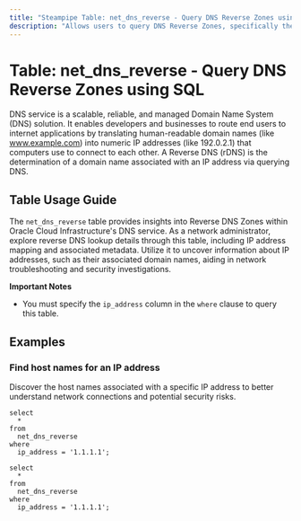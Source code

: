 ```yaml
---
title: "Steampipe Table: net_dns_reverse - Query DNS Reverse Zones using SQL"
description: "Allows users to query DNS Reverse Zones, specifically the reverse DNS lookup information, providing insights into IP address mapping."
---
```


# Table: net_dns_reverse - Query DNS Reverse Zones using SQL

DNS service is a scalable, reliable, and managed Domain Name System (DNS) solution. It enables developers and businesses to route end users to internet applications by translating human-readable domain names (like www.example.com) into numeric IP addresses (like 192.0.2.1) that computers use to connect to each other. A Reverse DNS (rDNS) is the determination of a domain name associated with an IP address via querying DNS.

## Table Usage Guide

The `net_dns_reverse` table provides insights into Reverse DNS Zones within Oracle Cloud Infrastructure's DNS service. As a network administrator, explore reverse DNS lookup details through this table, including IP address mapping and associated metadata. Utilize it to uncover information about IP addresses, such as their associated domain names, aiding in network troubleshooting and security investigations.

**Important Notes**
- You must specify the `ip_address` column in the `where` clause to query this table.

## Examples

### Find host names for an IP address
Discover the host names associated with a specific IP address to better understand network connections and potential security risks.

```sql+postgres
select
  *
from
  net_dns_reverse
where
  ip_address = '1.1.1.1';
```

```sql+sqlite
select
  *
from
  net_dns_reverse
where
  ip_address = '1.1.1.1';
```